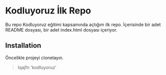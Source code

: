 # Kodluyoruz İlk Repo
Bu repo Kodluyoruz eğitimi kapsamında açtığım ilk repo. İçerisinde bir adet README dosyası, bir adet index.html dosyası içeriyor.

## Installation
Öncelikle projeyi clonelayın.

>lqajfn
'kodluyoruz'